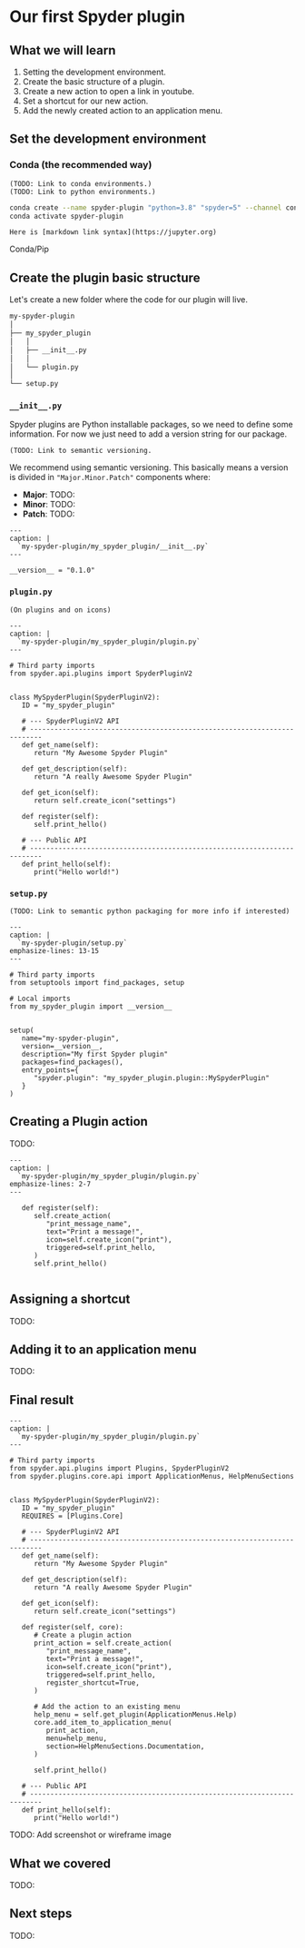 # Our first Spyder plugin

## What we will learn

1. Setting the development environment.
2. Create the basic structure of a plugin.
3. Create a new action to open a link in youtube.
4. Set a shortcut for our new action.
5. Add the newly created action to an application menu.

## Set the development environment

### Conda (the recommended way)

```{margin} **More information**
(TODO: Link to conda environments.)
(TODO: Link to python environments.)
```

```bash
conda create --name spyder-plugin "python=3.8" "spyder=5" --channel conda-forge --yes --quiet
conda activate spyder-plugin
```

```{warning} Mixing conda and pip packages
Here is [markdown link syntax](https://jupyter.org)
```

Conda/Pip

## Create the plugin basic structure

Let's create a new folder where the code for our plugin will live.

```bash
my-spyder-plugin
│
├── my_spyder_plugin
│   │
│   ├── __init__.py
│   │
│   └── plugin.py
│
└── setup.py
```

### `__init__.py`

Spyder plugins are Python installable packages, so we need to define some
information. For now we just need to add a version string for our package.

```{margin} **More information**
(TODO: Link to semantic versioning.
```

We recommend using semantic versioning. This basically means a version is
divided in `"Major.Minor.Patch"` components where:

* **Major**: TODO:
* **Minor**: TODO:
* **Patch**: TODO:

```{code-block} python
---
caption: |
  `my-spyder-plugin/my_spyder_plugin/__init__.py`
---

__version__ = "0.1.0"

```

### `plugin.py`

```{margin} **More information**
(On plugins and on icons)
```

```{code-block} python
---
caption: |
  `my-spyder-plugin/my_spyder_plugin/plugin.py`
---

# Third party imports
from spyder.api.plugins import SpyderPluginV2


class MySpyderPlugin(SpyderPluginV2):
   ID = "my_spyder_plugin"

   # --- SpyderPluginV2 API
   # -------------------------------------------------------------------------
   def get_name(self):
      return "My Awesome Spyder Plugin"

   def get_description(self):
      return "A really Awesome Spyder Plugin"

   def get_icon(self):
      return self.create_icon("settings")

   def register(self):
      self.print_hello()

   # --- Public API
   # -------------------------------------------------------------------------
   def print_hello(self):
      print("Hello world!")

```

### `setup.py`

```{margin} **More information**
(TODO: Link to semantic python packaging for more info if interested)
```

```{code-block} python
---
caption: |
  `my-spyder-plugin/setup.py`
emphasize-lines: 13-15
---

# Third party imports
from setuptools import find_packages, setup

# Local imports
from my_spyder_plugin import __version__


setup(
   name="my-spyder-plugin",
   version=__version__,
   description="My first Spyder plugin"
   packages=find_packages(),
   entry_points={
      "spyder.plugin": "my_spyder_plugin.plugin::MySpyderPlugin"
   }
)
```

## Creating a Plugin action

TODO:

```{code-block} python
---
caption: |
  `my-spyder-plugin/my_spyder_plugin/plugin.py`
emphasize-lines: 2-7
---

   def register(self):
      self.create_action(
         "print_message_name",
         text="Print a message!",
         icon=self.create_icon("print"),
         triggered=self.print_hello,
      )
      self.print_hello()


```

## Assigning a shortcut

TODO:

## Adding it to an application menu

TODO:

## Final result

```{code-block} python
---
caption: |
  `my-spyder-plugin/my_spyder_plugin/plugin.py`
---

# Third party imports
from spyder.api.plugins import Plugins, SpyderPluginV2
from spyder.plugins.core.api import ApplicationMenus, HelpMenuSections


class MySpyderPlugin(SpyderPluginV2):
   ID = "my_spyder_plugin"
   REQUIRES = [Plugins.Core]

   # --- SpyderPluginV2 API
   # -------------------------------------------------------------------------
   def get_name(self):
      return "My Awesome Spyder Plugin"

   def get_description(self):
      return "A really Awesome Spyder Plugin"

   def get_icon(self):
      return self.create_icon("settings")

   def register(self, core):
      # Create a plugin action
      print_action = self.create_action(
         "print_message_name",
         text="Print a message!",
         icon=self.create_icon("print"),
         triggered=self.print_hello,
         register_shortcut=True,
      )

      # Add the action to an existing menu
      help_menu = self.get_plugin(ApplicationMenus.Help)
      core.add_item_to_application_menu(
         print_action,
         menu=help_menu,
         section=HelpMenuSections.Documentation,
      )

      self.print_hello()

   # --- Public API
   # -------------------------------------------------------------------------
   def print_hello(self):
      print("Hello world!")
```

TODO: Add screenshot or wireframe image

## What we covered

TODO:

## Next steps

TODO:

